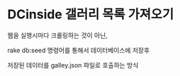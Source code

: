 # DCinside 갤러리 목록 가져오기

웹을 실행시마다 크롤링하는 것이 아닌,
 
rake db:seed 명령어를 통해서 데이터베이스에 저장후

저장된 데이터를 galley.json 파일로 호출하는 방식

